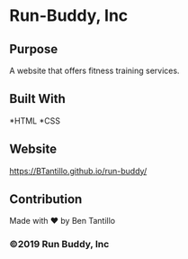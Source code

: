 # Run-Buddy, Inc

## Purpose
A website that offers fitness training services.

## Built With
*HTML
*CSS

## Website
https://BTantillo.github.io/run-buddy/

## Contribution
Made with ❤️ by Ben Tantillo

### ©️2019 Run Buddy, Inc

